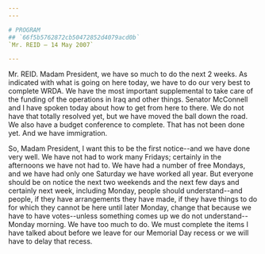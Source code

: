 ```yaml
---
---

# PROGRAM
## `66f5b5762872cb50472852d4079acd0b`
`Mr. REID — 14 May 2007`

---
```



Mr. REID. Madam President, we have so much to do the next 2 weeks. As 
indicated with what is going on here today, we have to do our very best 
to complete WRDA. We have the most important supplemental to take care 
of the funding of the operations in Iraq and other things. Senator 
McConnell and I have spoken today about how to get from here to there. 
We do not have that totally resolved yet, but we have moved the ball 
down the road. We also have a budget conference to complete. That has 
not been done yet. And we have immigration.

So, Madam President, I want this to be the first notice--and we have 
done very well. We have not had to work many Fridays; certainly in the 
afternoons we have not had to. We have had a number of free Mondays, 
and we have had only one Saturday we have worked all year. But everyone 
should be on notice the next two weekends and the next few days and 
certainly next week, including Monday, people should understand--and 
people, if they have arrangements they have made, if they have things 
to do for which they cannot be here until later Monday, change that 
because we have to have votes--unless something comes up we do not 
understand--Monday morning. We have too much to do. We must complete 
the items I have talked about before we leave for our Memorial Day 
recess or we will have to delay that recess.
